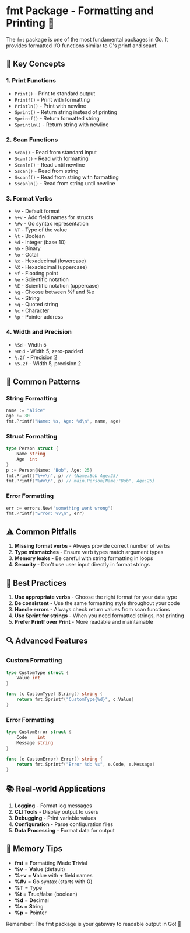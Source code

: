 # fmt Package - Formatting and Printing 📝

The `fmt` package is one of the most fundamental packages in Go. It provides formatted I/O functions similar to C's printf and scanf.

## 🎯 Key Concepts

### 1. **Print Functions**
- `Print()` - Print to standard output
- `Printf()` - Print with formatting
- `Println()` - Print with newline
- `Sprint()` - Return string instead of printing
- `Sprintf()` - Return formatted string
- `Sprintln()` - Return string with newline

### 2. **Scan Functions**
- `Scan()` - Read from standard input
- `Scanf()` - Read with formatting
- `Scanln()` - Read until newline
- `Sscan()` - Read from string
- `Sscanf()` - Read from string with formatting
- `Sscanln()` - Read from string until newline

### 3. **Format Verbs**
- `%v` - Default format
- `%+v` - Add field names for structs
- `%#v` - Go syntax representation
- `%T` - Type of the value
- `%t` - Boolean
- `%d` - Integer (base 10)
- `%b` - Binary
- `%o` - Octal
- `%x` - Hexadecimal (lowercase)
- `%X` - Hexadecimal (uppercase)
- `%f` - Floating point
- `%e` - Scientific notation
- `%E` - Scientific notation (uppercase)
- `%g` - Choose between %f and %e
- `%s` - String
- `%q` - Quoted string
- `%c` - Character
- `%p` - Pointer address

### 4. **Width and Precision**
- `%5d` - Width 5
- `%05d` - Width 5, zero-padded
- `%.2f` - Precision 2
- `%5.2f` - Width 5, precision 2

## 🚀 Common Patterns

### String Formatting
```go
name := "Alice"
age := 30
fmt.Printf("Name: %s, Age: %d\n", name, age)
```

### Struct Formatting
```go
type Person struct {
    Name string
    Age  int
}
p := Person{Name: "Bob", Age: 25}
fmt.Printf("%+v\n", p) // {Name:Bob Age:25}
fmt.Printf("%#v\n", p) // main.Person{Name:"Bob", Age:25}
```

### Error Formatting
```go
err := errors.New("something went wrong")
fmt.Printf("Error: %v\n", err)
```

## ⚠️ Common Pitfalls

1. **Missing format verbs** - Always provide correct number of verbs
2. **Type mismatches** - Ensure verb types match argument types
3. **Memory leaks** - Be careful with string formatting in loops
4. **Security** - Don't use user input directly in format strings

## 🎯 Best Practices

1. **Use appropriate verbs** - Choose the right format for your data type
2. **Be consistent** - Use the same formatting style throughout your code
3. **Handle errors** - Always check return values from scan functions
4. **Use Sprint for strings** - When you need formatted strings, not printing
5. **Prefer Printf over Print** - More readable and maintainable

## 🔍 Advanced Features

### Custom Formatting
```go
type CustomType struct {
    Value int
}

func (c CustomType) String() string {
    return fmt.Sprintf("CustomType{%d}", c.Value)
}
```

### Error Formatting
```go
type CustomError struct {
    Code    int
    Message string
}

func (e CustomError) Error() string {
    return fmt.Sprintf("Error %d: %s", e.Code, e.Message)
}
```

## 📚 Real-world Applications

1. **Logging** - Format log messages
2. **CLI Tools** - Display output to users
3. **Debugging** - Print variable values
4. **Configuration** - Parse configuration files
5. **Data Processing** - Format data for output

## 🧠 Memory Tips

- **fmt** = **F**ormatting **M**ade **T**rivial
- **%v** = **V**alue (default)
- **%+v** = **V**alue with **+** field names
- **%#v** = **G**o syntax (starts with **G**)
- **%T** = **T**ype
- **%t** = **T**rue/false (boolean)
- **%d** = **D**ecimal
- **%s** = **S**tring
- **%p** = **P**ointer

Remember: The fmt package is your gateway to readable output in Go! 🎯
